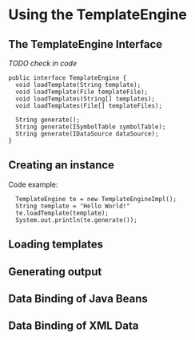 Using the TemplateEngine
========================

The TemplateEngine Interface
----------------------------

*TODO check in code*
```
public interface TemplateEngine {
  void loadTemplate(String template);
  void loadTemplate(File templateFile);
  void loadTemplates(String[] templates);
  void loadTemplates(File[] templateFiles);

  String generate();
  String generate(ISymbolTable symbolTable);
  String generate(IDataSource dataSource);
}
```

Creating an instance
--------------------

Code example:
```
  TemplateEngine te = new TemplateEngineImpl();
  String template = "Hello World!"
  te.loadTemplate(template);
  System.out.println(te.generate());
```

Loading templates
-----------------


Generating output
-----------------


Data Binding of Java Beans
--------------------------


Data Binding of XML Data
------------------------



